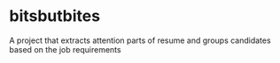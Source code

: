 # bitsbutbites
A project that extracts attention parts of resume and groups candidates based on the job requirements
